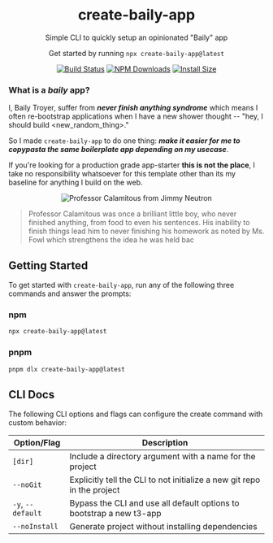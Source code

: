 <h1 align="center">
  create-baily-app
</h1>

<p align="center">
  Simple CLI to quickly setup an opinionated "Baily" app
</p>

<p align="center">
  Get started by running <code>npx create-baily-app@latest</code>
</p>

<div align="center">

[![Build Status](https://github.com/tj/commander.js/workflows/build/badge.svg)](https://github.com/tj/commander.js/actions?query=workflow%3A%22build%22)
[![NPM Downloads](https://img.shields.io/npm/dm/commander.svg?style=flat)](https://npmcharts.com/compare/commander?minimal=true)
[![Install Size](https://packagephobia.now.sh/badge?p=commander)](https://packagephobia.now.sh/result?p=commander)

</div>

### What is a _baily_ app?

I, Baily Troyer, suffer from **_never finish anything syndrome_** which means I often re-bootstrap applications when I have a new shower thought -- "hey, I should build <new_random_thing>."

So I made `create-baily-app` to do one thing: **_make it easier for me to copypasta the same boilerplate app depending on my usecase_**.

If you're looking for a production grade app-starter **this is not the place**, I take no responsibility whatsoever for this template other than its my baseline for anything I build on the web.

<p align="center">
  <img src="https://static.wikia.nocookie.net/adventuresofjimmyneutron/images/a/ad/Calamitous.jpg/revision/latest?cb=20130425122121" alt="Professor Calamitous from Jimmy Neutron" />
</p>

> Professor Calamitous was once a brilliant little boy, who never finished anything, from food to even his sentences. His inability to finish things lead him to never finishing his homework as noted by Ms. Fowl which strengthens the idea he was held bac

<h2 id="getting-started">Getting Started</h2>

To get started with `create-baily-app`, run any of the following three commands and answer the prompts:

### npm

```bash
npx create-baily-app@latest
```

### pnpm

```bash
pnpm dlx create-baily-app@latest
```

<h2 id="cli">CLI Docs</h2>

The following CLI options and flags can configure the create command with custom behavior:

| Option/Flag       | Description                                                             |
| ----------------- | ----------------------------------------------------------------------- |
| `[dir]`           | Include a directory argument with a name for the project                |
| `--noGit`         | Explicitly tell the CLI to not initialize a new git repo in the project |
| `-y`, `--default` | Bypass the CLI and use all default options to bootstrap a new t3-app    |
| `--noInstall`     | Generate project without installing dependencies                        |

